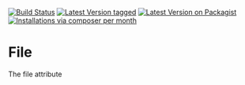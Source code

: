 [![Build Status](https://travis-ci.org/MetaModels/attribute_file.svg)](https://travis-ci.org/MetaModels/attribute_file)
[![Latest Version tagged](http://img.shields.io/github/tag/MetaModels/attribute_file.svg)](https://github.com/MetaModels/attribute_file/tags)
[![Latest Version on Packagist](http://img.shields.io/packagist/v/MetaModels/attribute_file.svg)](https://packagist.org/packages/MetaModels/attribute_file)
[![Installations via composer per month](http://img.shields.io/packagist/dm/MetaModels/attribute_file.svg)](https://packagist.org/packages/MetaModels/attribute_file)

File
====

The file attribute
